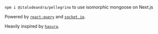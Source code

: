 <code>npm i @italodeandra/pellegrino</code> to use isomorphic mongoose on Next.js

Powered by [`react-query`](https://react-query.tanstack.com/) and [`socket.io`](https://socket.io/).

Heavily inspired by [`hasura`](https://hasura.io/).
